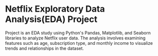 # Netflix Exploratory Data Analysis(EDA) Project
Project is an EDA study using Python's Pandas, Matplotlib, and Seaborn libraries to analyze Netflix user data. The analysis involves examining features such as age, subscription type, and monthly income to visualize trends and relationships in the dataset. 
